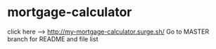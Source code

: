 # mortgage-calculator
click here --> http://my-mortgage-calculator.surge.sh/ 
Go to MASTER branch for README and file list
